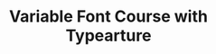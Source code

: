 ---
layout: bookmark
title: Variable Font Course with Typearture
tags:
  - Bookmarks
  - Resources
  - Typefaces
created: '2023-04-15T09:24:44.334Z'
link: https://www.variablefontcourse.com/
id: 557849646
excerpt: >-
  Arthur Reinders Folmer from Typearture teaches you in 11 lessons how to create
  a working variable color font and implement it in a website.
image: >-
  https://www.variablefontcourse.com/wp-content/uploads/2022/04/Variable-font-course-trailer-image-1024x576.png
---